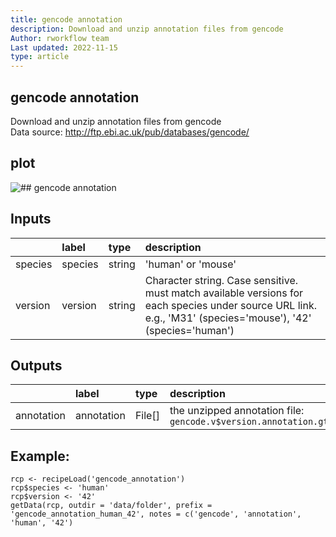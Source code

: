 ```yaml
---
title: gencode annotation
description: Download and unzip annotation files from gencode
Author: rworkflow team
Last updated: 2022-11-15
type: article
---
```

## gencode annotation
Download and unzip annotation files from gencode<br>Data source: <http://ftp.ebi.ac.uk/pub/databases/gencode/>
## plot
![## gencode annotation](/plots/rcp_genecodeAnnot.svg)
## Inputs
|        |label   |type   |description                                                                                                                                                   |
|:-------|:-------|:------|:-------------------------------------------------------------------------------------------------------------------------------------------------------------|
|species |species |string |'human' or 'mouse'                                                                                                                                            |
|version |version |string |Character string. Case sensitive. must match available versions for each species under source URL link. e.g., 'M31' (species='mouse'), '42' (species='human') |
## Outputs
|           |label      |type   |description                                                      |
|:----------|:----------|:------|:----------------------------------------------------------------|
|annotation |annotation |File[] |the unzipped annotation file: `gencode.v$version.annotation.gtf` |
## Example:
```
rcp <- recipeLoad('gencode_annotation')
rcp$species <- 'human'
rcp$version <- '42'
getData(rcp, outdir = 'data/folder', prefix = 'gencode_annotation_human_42', notes = c('gencode', 'annotation', 'human', '42')
```

